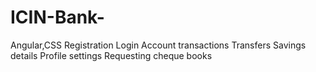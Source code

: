 # ICIN-Bank-
Angular,CSS 
Registration
Login
Account transactions
Transfers
Savings details
Profile settings
Requesting cheque books
